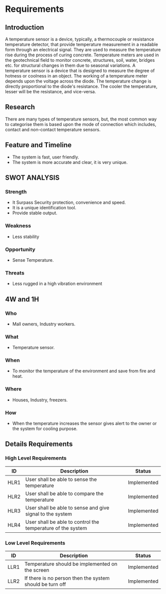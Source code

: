 # Requirements

## Introduction
A temperature sensor is a device, typically, a thermocouple or resistance temperature detector, that provide temperature measurement in a readable form through an electrical signal. They are used to measure the temperature rise during the process of curing concrete. Temperature meters are used in the geotechnical field to monitor concrete, structures, soil, water, bridges etc. for structural changes in them due to seasonal variations. A temperature sensor is a device that is designed to measure the degree of hotness or coolness in an object. The working of a temperature meter depends upon the voltage across the diode. The temperature change is directly proportional to the diode&#39;s resistance. The cooler the temperature, lesser will be the resistance, and vice-versa.

## Research
There are many types of temperature sensors, but, the most common way to categorise them is based upon the mode of connection which includes, contact and non-contact temperature sensors.

## Feature and Timeline

-   The system is fast, user friendly.
-   The system is more accurate and clear, it is very unique.

## SWOT ANALYSIS

### Strength

-   It Surpass Security protection, convenience and speed.
-   It is a unique identification tool.
-   Provide stable output.

### Weakness

-   Less stability

### Opportunity

-   Sense Temperature.

### Threats

-   Less rugged in a high vibration environment

## 4W and 1H

### Who

-   Mall owners, Industry workers.

### What

-   Temperature sensor.

### When

-   To monitor the temperature of the environment and save from fire and heat.

### Where

-   Houses, Industry, freezers.

### How

-   When the temperature increases the sensor gives alert to the owner or the system for cooling purpose.

## Details Requirements

### High Level Requirements

| **ID** | **Description** | **Status** |
| --- | --- | --- |
| HLR1 | User shall be able to sense the temperature | Implemented |
| HLR2 | User shall be able to compare the temperature | Implemented |
| HLR3 | User shall be able to sense and give signal to the system | Implemented |
| HLR4 | User shall be able to control the temperature of the system | Implemented |

### Low Level Requirements

| **ID** | **Description** | **Status** |
| --- | --- | --- |
| LLR1 | Temperature should be implemented on the screen | Implemented |
| LLR2 | If there is no person then the system should be turn off | Implemented |


